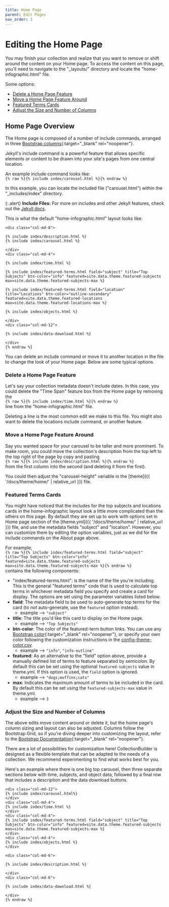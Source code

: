 ```yaml
---
title: Home Page
parent: Edit Pages
nav_order: 3
---
```


# Editing the Home Page

You may finish your collection and realize that you want to remove or shift around the content on your Home page. 
To access the content on this page, you'll need to navigate to the "_layouts/" directory and locate the "home-infographic.html" file.

Some options: 

- [Delete a Home Page Feature](#delete-a-home-page-feature)
- [Move a Home Page Feature Around](#move-a-home-page-feature-around)
- [Featured Terms Cards](#featured-terms-cards)
- [Adjust the Size and Number of Columns](#adjust-the-size-and-number-of-columns)

## Home Page Overview

The Home page is composed of a number of include commands, arranged in three [Bootstrap columns](https://getbootstrap.com/docs/4.0/layout/grid/){:target="_blank" rel="noopener"}.

Jekyll's include command is a powerful feature that allows specific elements or content to be drawn into your site's pages from one central location.

An example include command looks like:  
`{% raw %}{% include index/carousel.html %}{% endraw %}`

In this example, you can locate the included file ("carousel.html") within the "_includes/index" directory.

{:.alert}
**Include Files:** For more on includes and other Jekyll features, check out the [Jekyll docs](https://jekyllrb.com/docs/).

This is what the default "home-infographic.html" layout looks like: 


```{% raw %}
<div class="col-md-8">

{% include index/description.html %}
{% include index/carousel.html %}

</div>
<div class="col-md-4">

{% include index/time.html %}

{% include index/featured-terms.html field="subject" title="Top Subjects" btn-color="info" featured=site.data.theme.featured-subjects max=site.data.theme.featured-subjects-max %}

{% include index/featured-terms.html field="location" title="Locations" btn-color="outline-secondary" featured=site.data.theme.featured-locations max=site.data.theme.featured-locations-max %}

{% include index/objects.html %}

</div>
<div class="col-md-12">

{% include index/data-download.html %}

</div>
{% endraw %}
```

You can delete an include command or move it to another location in the file to change the look of your Home page. 
Below are some typical options.

### Delete a Home Page Feature

Let's say your collection metadata doesn't include dates. 
In this case, you could delete the "Time Span" feature box from the Home page by removing the  
`{% raw %}{% include index/time.html %}{% endraw %}`  
line from the "home-infographic.html" file. 

Deleting a line is the most common edit we make to this file. 
You might also want to delete the locations include command, or another feature. 

### Move a Home Page Feature Around

Say you wanted space for your carousel to be taller and more prominent. 
To make room, you could move the collection's description from the top left to the top right of the page by copy and pasting  
`{% raw %}{% include index/description.html %}{% endraw %}`  
from the first column into the second (and deleting it from the first).

You could then adjust the "carousel-height" variable in the [theme]({{ '/docs/theme/home/' | relative_url }}) file. 

### Featured Terms Cards

You might have noticed that the includes for the top subjects and locations cards in the home-infographic layout look a little more complicated than the others on this page.
By default they are set up to work with options set in Home page section of the [theme.yml]({{ '/docs/theme/home/' | relative_url }}) file, and use the metadata fields "subject" and "location".
However, you can customize them by editing the option variables, just as we did for the include commands on the About page above.

For example,  
`{% raw %}{% include index/featured-terms.html field="subject" title="Top Subjects" btn-color="info" featured=site.data.theme.featured-subjects max=site.data.theme.featured-subjects-max %}{% endraw %}`  
contains the following components:

- "index/featured-terms.html": is the name of the file you're including. This is the general "featured terms" code that is used to calculate top terms in whichever metadata field you specify and create a card for display. The options are set using the parameter variables listed below.
- **field**: The metadata field to be used to auto-generate top terms for the card (to *not* auto-generate, use the `featured` option instead).
    - example --> `"subject"`
- **title**: The title you'd like this card to display on the Home page.
    - example --> `"Top Subjects"`
- **btn-color**: The color of the featured-term button links. You can use any [Bootstrap color](https://getbootstrap.com/docs/4.0/utilities/colors/){:target="_blank" rel="noopener"}, or specify your own color following the customization instructions in the [config-theme-color.csv](customize.html#config-colors). 
    - example --> `"info"`, `"info-outline"`
- **featured**: As an alternative to the "field" option above, provide a manually defined list of terms to feature separated by semicolon. By default this can be set using the optional `featured-subjects` value in theme.yml. If this option is used, the `field` option is ignored. 
    - example --> `"dogs;muffins;cats"`
- **max**: Indicates the maximum amount of terms to be included in the card. By default this can be set using the `featured-subjects-max` value in theme.yml.
    - example --> `3`


### Adjust the Size and Number of Columns

The above edits move content around or delete it, but the home page's column sizing and layout can also be adjusted. Columns follow the Bootstrap Grid, so if you're diving deeper into customizing the layout, refer to the [Bootstrap Documentation](https://getbootstrap.com/docs/4.3/layout/grid/){:target="_blank" rel="noopener"}.

There are a lot of possibilities for customization here! 
CollectionBuilder is designed as a flexible template that can be adapted to the needs of a collection.
We recommend experimenting to find what works best for you.

Here's an example where there is one big top carousel, then three separate sections below with time, subjects, and object data, followed by a final row that includes a description and the data download buttons.

```{% raw %}
<div class="col-md-12">
{% include index/carousel.html%}
</div>
<div class="col-md-4">
{% include index/time.html %}
</div>
<div class="col-md-4">
{% include index/featured-terms.html field="subject" title="Top Subjects" btn-color="info" featured=site.data.theme.featured-subjects max=site.data.theme.featured-subjects-max %}
</div>
<div class="col-md-4">
{% include index/objects.html %}
</div>

<div class="col-md-6">

{% include index/description.html %}

</div>
<div class="col-md-6">

{% include index/data-download.html %}

</div>
{% endraw %}
```
